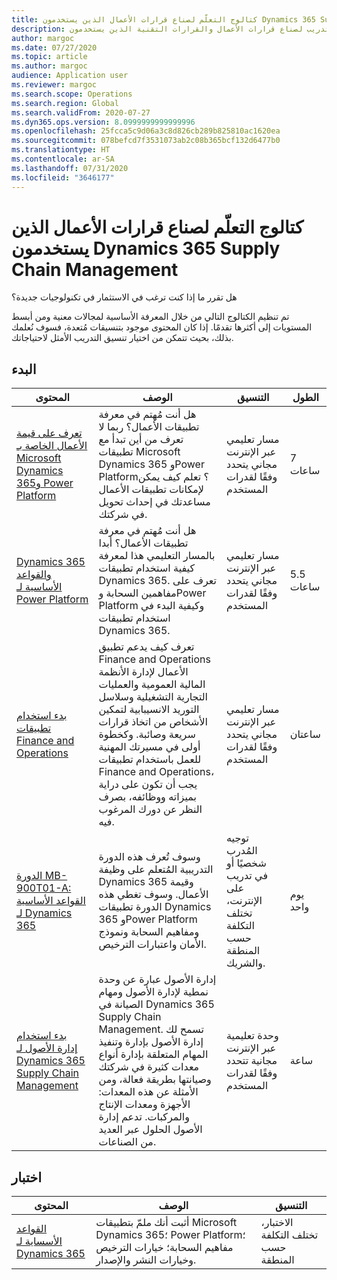 ```yaml
---
title: كتالوج التعلّم لصناع قرارات الأعمال الذين يستخدمون Dynamics 365 Supply Chain Management
description: ابحث عن جميع خيارات التدريب لصناع قرارات الأعمال والقرارات التقنية الذين يستخدمون Dynamics 365 Supply Chain Management.
author: margoc
ms.date: 07/27/2020
ms.topic: article
ms.author: margoc
audience: Application user
ms.reviewer: margoc
ms.search.scope: Operations
ms.search.region: Global
ms.search.validFrom: 2020-07-27
ms.dyn365.ops.version: 8.0999999999999996
ms.openlocfilehash: 25fcca5c9d06a3c8d826cb289b825810ac1620ea
ms.sourcegitcommit: 078befcd7f3531073ab2c08b365bcf132d6477b0
ms.translationtype: HT
ms.contentlocale: ar-SA
ms.lasthandoff: 07/31/2020
ms.locfileid: "3646177"
---
```

# <a name="learning-catalog-for-business-decision-makers-considering-dynamics-365-supply-chain-management"></a>كتالوج التعلّم لصناع قرارات الأعمال الذين يستخدمون Dynamics 365 Supply Chain Management

هل تقرر ما إذا كنت ترغب في الاستثمار في تكنولوجيات جديدة؟

تم تنظيم الكتالوج التالي من خلال المعرفة الأساسية لمجالات معنية ومن أبسط المستويات إلى أكثرها تقدمًا. إذا كان المحتوى موجود بتنسيقات مُتعدة، فسوف نُعلمك بذلك، بحيث تتمكن من اختيار تنسيق التدريب الأمثل لاحتياجاتك.

## <a name="get-started"></a>البدء<a name="get-started"></a>

| المحتوى   | ‏‏الوصف   | التنسيق    | الطول    |
|------------------------------------------------------------------------------------------------------------------------------------------------------------------------------------|--------------------------------------------------------------------------------------------------------------------------------------------------------------------------------------------------------------------------------------------------------------------------------------------------------------------------------------------------------------------------------------------------------------------------|--------------------------------------------------------------------------------|-----------|
| [تعرف على قيمة الأعمال الخاصة بـ Microsoft Dynamics 365و Power Platform](https://docs.microsoft.com/learn/paths/learn-business-value-of-dynamics-365-and-power-platform/) | هل أنت مُهتم في معرفة تطبيقات الأعمال؟ ربما لا تعرف من أين تبدأ مع تطبيقات Microsoft Dynamics 365 وPower Platform؟ تعلم كيف يمكن لإمكانات تطبيقات الأعمال مساعدتك في إحداث تحويل في شركتك. | مسار تعليمي عبر الإنترنت مجاني يتحدد وفقًا لقدرات المستخدم | 7 ساعات |
| [Dynamics 365 والقواعد الأساسية لـ Power Platform](https://docs.microsoft.com/learn/paths/dyn-power-plat-bus-app-fundamentals/) | هل أنت مُهتم في معرفة تطبيقات الأعمال؟ أبدا بالمسار التعليمي هذا لمعرفة كيفية استخدام تطبيقات Dynamics 365. تعرف على مفاهمين السحابة وPower Platform وكيفية البدء في استخدام تطبيقات Dynamics 365. | مسار تعليمي عبر الإنترنت مجاني يتحدد وفقًا لقدرات المستخدم | 5.5 ساعات |
| [بدء استخدام تطبيقات Finance and Operations](https://docs.microsoft.com/learn/paths/get-started-finance-operations/) | تعرف كيف يدعم تطبيق Finance and Operations الأعمال لإدارة الأنظمة المالية العمومية والعمليات التجارية التشغيلية وسلاسل التوريد الانسيبابية لتمكين الأشخاص من اتخاذ قرارات سريعة وصائبة. وكخطوة أولى في مسيرتك المهنية للعمل باستخدام تطبيقات Finance and Operations، يجب أن تكون على دراية بميزاته ووظائفه، بصرف النظر عن دورك المرغوب فيه. | مسار تعليمي عبر الإنترنت مجاني يتحدد وفقًا لقدرات المستخدم | ساعتان |
| [الدورة MB-900T01-A: القواعد الأساسية لـ Dynamics 365](https://www.microsoft.com/learning/course.aspx?cid=MB-900T01) | وسوف تُعرف هذه الدورة التدريبية المُتعلم على وظيفة Dynamics 365 وقيمة الأعمال. وسوف تغطي هذه الدورة تطبيقات Dynamics 365 وPower Platform ومفاهيم السحابة ونموذج الأمان واعتبارات الترخيص. | توجيه المُدرب شخصيًا أو في تدريب على الإنترنت، تختلف التكلفة حسب المنطقة والشريك. | يوم واحد  |
| [بدء استخدام إدارة الأصول لـ Dynamics 365 Supply Chain Management](https://docs.microsoft.com/learn/modules/get-started-asset-management/index) | إدارة الأصول عبارة عن وحدة نمطية لإدارة الأصول ومهام الصيانة في Dynamics 365 Supply Chain Management. تسمح لك إدارة الأصول بإدارة وتنفيذ المهام المتعلقة بإدارة أنواع معدات كثيرة في شركتك وصيانتها بطريقة فعالة، ومن الأمثلة عن هذه المعدات: الأجهزة ومعدات الإنتاج والمركبات. تدعم إدارة الأصول الحلول عبر العديد من الصناعات. | وحدة تعليمية عبر الإنترنت مجانية تتحدد وفقًا لقدرات المستخدم | ساعة |

## <a name="exam"></a>اختبار<a name="exam"></a>

| المحتوى  | ‏‏الوصف  | التنسيق  |
|------------------------------------------------------------------------------------------------------------------------------------------------------------------------------------|--------------------------------------------------------------------------------------------------------------------------------------------------------------------------------------------------------------------------------------------------------------------------------------------------------------------------------------------------------------------------------------------------------------------------|--------------------------------------------------------------------------------|
| [القواعد الأسساية لـ Dynamics 365](https://docs.microsoft.com/learn/certifications/d365-fundamentals?wt.mc_id=learningredirect_certs-web-wwl)  | أثبت أنك ملمّ بتطبيقات Microsoft Dynamics 365؛ Power Platform؛ مفاهيم السحابة؛ خيارات الترخيص وخيارات النشر والإصدار.‬ | الاختبار، تختلف التكلفة حسب المنطقة |
